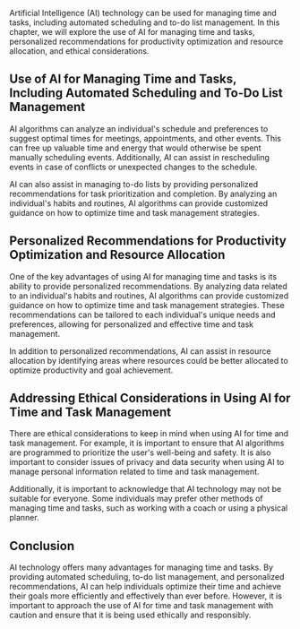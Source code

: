 

Artificial Intelligence (AI) technology can be used for managing time and tasks, including automated scheduling and to-do list management. In this chapter, we will explore the use of AI for managing time and tasks, personalized recommendations for productivity optimization and resource allocation, and ethical considerations.

Use of AI for Managing Time and Tasks, Including Automated Scheduling and To-Do List Management
-----------------------------------------------------------------------------------------------

AI algorithms can analyze an individual's schedule and preferences to suggest optimal times for meetings, appointments, and other events. This can free up valuable time and energy that would otherwise be spent manually scheduling events. Additionally, AI can assist in rescheduling events in case of conflicts or unexpected changes to the schedule.

AI can also assist in managing to-do lists by providing personalized recommendations for task prioritization and completion. By analyzing an individual's habits and routines, AI algorithms can provide customized guidance on how to optimize time and task management strategies.

Personalized Recommendations for Productivity Optimization and Resource Allocation
----------------------------------------------------------------------------------

One of the key advantages of using AI for managing time and tasks is its ability to provide personalized recommendations. By analyzing data related to an individual's habits and routines, AI algorithms can provide customized guidance on how to optimize time and task management strategies. These recommendations can be tailored to each individual's unique needs and preferences, allowing for personalized and effective time and task management.

In addition to personalized recommendations, AI can assist in resource allocation by identifying areas where resources could be better allocated to optimize productivity and goal achievement.

Addressing Ethical Considerations in Using AI for Time and Task Management
--------------------------------------------------------------------------

There are ethical considerations to keep in mind when using AI for time and task management. For example, it is important to ensure that AI algorithms are programmed to prioritize the user's well-being and safety. It is also important to consider issues of privacy and data security when using AI to manage personal information related to time and task management.

Additionally, it is important to acknowledge that AI technology may not be suitable for everyone. Some individuals may prefer other methods of managing time and tasks, such as working with a coach or using a physical planner.

Conclusion
----------

AI technology offers many advantages for managing time and tasks. By providing automated scheduling, to-do list management, and personalized recommendations, AI can help individuals optimize their time and achieve their goals more efficiently and effectively than ever before. However, it is important to approach the use of AI for time and task management with caution and ensure that it is being used ethically and responsibly.
